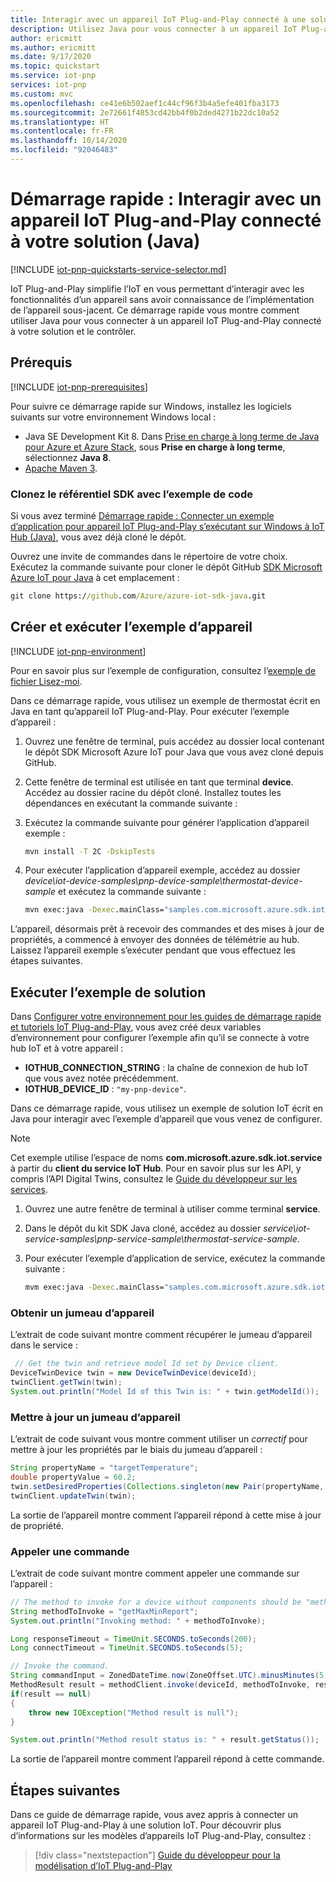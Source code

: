 ```yaml
---
title: Interagir avec un appareil IoT Plug-and-Play connecté à une solution Azure IoT (Java) | Microsoft Docs
description: Utilisez Java pour vous connecter à un appareil IoT Plug-and-Play connecté à votre solution Azure IoT et pour interagir avec lui.
author: ericmitt
ms.author: ericmitt
ms.date: 9/17/2020
ms.topic: quickstart
ms.service: iot-pnp
services: iot-pnp
ms.custom: mvc
ms.openlocfilehash: ce41e6b502aef1c44cf96f3b4a5efe401fba3173
ms.sourcegitcommit: 2e72661f4853cd42bb4f0b2ded4271b22dc10a52
ms.translationtype: HT
ms.contentlocale: fr-FR
ms.lasthandoff: 10/14/2020
ms.locfileid: "92046483"
---
```

# <a name="quickstart-interact-with-an-iot-plug-and-play-device-thats-connected-to-your-solution-java"></a>Démarrage rapide : Interagir avec un appareil IoT Plug-and-Play connecté à votre solution (Java)

[!INCLUDE [iot-pnp-quickstarts-service-selector.md](../../includes/iot-pnp-quickstarts-service-selector.md)]

IoT Plug-and-Play simplifie l’IoT en vous permettant d’interagir avec les fonctionnalités d’un appareil sans avoir connaissance de l’implémentation de l’appareil sous-jacent. Ce démarrage rapide vous montre comment utiliser Java pour vous connecter à un appareil IoT Plug-and-Play connecté à votre solution et le contrôler.

## <a name="prerequisites"></a>Prérequis

[!INCLUDE [iot-pnp-prerequisites](../../includes/iot-pnp-prerequisites.md)]

Pour suivre ce démarrage rapide sur Windows, installez les logiciels suivants sur votre environnement Windows local :

* Java SE Development Kit 8. Dans [Prise en charge à long terme de Java pour Azure et Azure Stack](/java/azure/jdk/?preserve-view=true&view=azure-java-stable), sous **Prise en charge à long terme**, sélectionnez **Java 8**.
* [Apache Maven 3](https://maven.apache.org/download.cgi).

### <a name="clone-the-sdk-repository-with-the-sample-code"></a>Clonez le référentiel SDK avec l’exemple de code

Si vous avez terminé [Démarrage rapide : Connecter un exemple d’application pour appareil IoT Plug-and-Play s’exécutant sur Windows à IoT Hub (Java)](quickstart-connect-device-java.md), vous avez déjà cloné le dépôt.

Ouvrez une invite de commandes dans le répertoire de votre choix. Exécutez la commande suivante pour cloner le dépôt GitHub [SDK Microsoft Azure IoT pour Java](https://github.com/Azure/azure-iot-sdk-java) à cet emplacement :

```cmd
git clone https://github.com/Azure/azure-iot-sdk-java.git
```

## <a name="build-and-run-the-sample-device"></a>Créer et exécuter l’exemple d’appareil

[!INCLUDE [iot-pnp-environment](../../includes/iot-pnp-environment.md)]

Pour en savoir plus sur l’exemple de configuration, consultez l’[exemple de fichier Lisez-moi](https://github.com/Azure/azure-iot-sdk-java/blob/master/device/iot-device-samples/readme.md).

Dans ce démarrage rapide, vous utilisez un exemple de thermostat écrit en Java en tant qu’appareil IoT Plug-and-Play. Pour exécuter l’exemple d’appareil :

1. Ouvrez une fenêtre de terminal, puis accédez au dossier local contenant le dépôt SDK Microsoft Azure IoT pour Java que vous avez cloné depuis GitHub.

1. Cette fenêtre de terminal est utilisée en tant que terminal **device**. Accédez au dossier racine du dépôt cloné. Installez toutes les dépendances en exécutant la commande suivante :

1. Exécutez la commande suivante pour générer l’application d’appareil exemple :

    ```cmd
    mvn install -T 2C -DskipTests
    ```

1. Pour exécuter l’application d’appareil exemple, accédez au dossier *device\iot-device-samples\pnp-device-sample\thermostat-device-sample* et exécutez la commande suivante :

    ```cmd
    mvn exec:java -Dexec.mainClass="samples.com.microsoft.azure.sdk.iot.device.Thermostat"
    ```

L’appareil, désormais prêt à recevoir des commandes et des mises à jour de propriétés, a commencé à envoyer des données de télémétrie au hub. Laissez l’appareil exemple s’exécuter pendant que vous effectuez les étapes suivantes.

## <a name="run-the-sample-solution"></a>Exécuter l’exemple de solution

Dans [Configurer votre environnement pour les guides de démarrage rapide et tutoriels IoT Plug-and-Play](set-up-environment.md), vous avez créé deux variables d’environnement pour configurer l’exemple afin qu’il se connecte à votre hub IoT et à votre appareil :

* **IOTHUB_CONNECTION_STRING** : la chaîne de connexion de hub IoT que vous avez notée précédemment.
* **IOTHUB_DEVICE_ID** : `"my-pnp-device"`.

Dans ce démarrage rapide, vous utilisez un exemple de solution IoT écrit en Java pour interagir avec l’exemple d’appareil que vous venez de configurer.

> [!NOTE]
> Cet exemple utilise l’espace de noms **com.microsoft.azure.sdk.iot.service** à partir du **client du service IoT Hub**. Pour en savoir plus sur les API, y compris l’API Digital Twins, consultez le [Guide du développeur sur les services](concepts-developer-guide-service.md).

1. Ouvrez une autre fenêtre de terminal à utiliser comme terminal **service**.

1. Dans le dépôt du kit SDK Java cloné, accédez au dossier *service\iot-service-samples\pnp-service-sample\thermostat-service-sample*.

1. Pour exécuter l’exemple d’application de service, exécutez la commande suivante :

    ```cmd
    mvm exec:java -Dexec.mainClass="samples.com.microsoft.azure.sdk.iot.service.Thermostat"
    ```

### <a name="get-device-twin"></a>Obtenir un jumeau d’appareil

L’extrait de code suivant montre comment récupérer le jumeau d’appareil dans le service :

```java
 // Get the twin and retrieve model Id set by Device client.
DeviceTwinDevice twin = new DeviceTwinDevice(deviceId);
twinClient.getTwin(twin);
System.out.println("Model Id of this Twin is: " + twin.getModelId());
```

### <a name="update-a-device-twin"></a>Mettre à jour un jumeau d’appareil

L’extrait de code suivant vous montre comment utiliser un *correctif* pour mettre à jour les propriétés par le biais du jumeau d’appareil :

```java
String propertyName = "targetTemperature";
double propertyValue = 60.2;
twin.setDesiredProperties(Collections.singleton(new Pair(propertyName, propertyValue)));
twinClient.updateTwin(twin);
```

La sortie de l’appareil montre comment l’appareil répond à cette mise à jour de propriété.

### <a name="invoke-a-command"></a>Appeler une commande

L’extrait de code suivant montre comment appeler une commande sur l’appareil :

```java
// The method to invoke for a device without components should be "methodName" as defined in the DTDL.
String methodToInvoke = "getMaxMinReport";
System.out.println("Invoking method: " + methodToInvoke);

Long responseTimeout = TimeUnit.SECONDS.toSeconds(200);
Long connectTimeout = TimeUnit.SECONDS.toSeconds(5);

// Invoke the command.
String commandInput = ZonedDateTime.now(ZoneOffset.UTC).minusMinutes(5).format(DateTimeFormatter.ISO_DATE_TIME);
MethodResult result = methodClient.invoke(deviceId, methodToInvoke, responseTimeout, connectTimeout, commandInput);
if(result == null)
{
    throw new IOException("Method result is null");
}

System.out.println("Method result status is: " + result.getStatus());
```

La sortie de l’appareil montre comment l’appareil répond à cette commande.

## <a name="next-steps"></a>Étapes suivantes

Dans ce guide de démarrage rapide, vous avez appris à connecter un appareil IoT Plug-and-Play à une solution IoT. Pour découvrir plus d’informations sur les modèles d’appareils IoT Plug-and-Play, consultez :

> [!div class="nextstepaction"]
> [Guide du développeur pour la modélisation d’IoT Plug-and-Play](concepts-developer-guide-device-csharp.md)